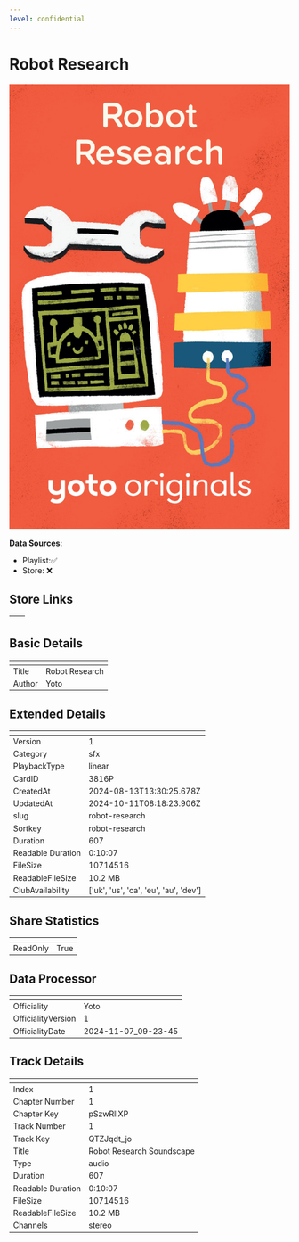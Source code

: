 ```yaml
---
level: confidential
---
```

# Robot Research

![card_[3816P].png](../../img/cards/card_[3816P].png)

**Data Sources**: 

- Playlist:✅
- Store: ❌


## Store Links

| <!-- --> | <!-- --> |
| - | - |


## Basic Details

| <!-- --> | <!-- --> |
| - | - |
| Title | Robot Research |
| Author | Yoto |


## Extended Details

| <!-- --> | <!-- --> |
| - | - |
| Version | 1 |
| Category | sfx |
| PlaybackType | linear |
| CardID | 3816P |
| CreatedAt | 2024-08-13T13:30:25.678Z |
| UpdatedAt | 2024-10-11T08:18:23.906Z |
| slug | robot-research |
| Sortkey | robot-research |
| Duration | 607 |
| Readable Duration | 0:10:07 |
| FileSize | 10714516 |
| ReadableFileSize | 10.2 MB |
| ClubAvailability | ['uk', 'us', 'ca', 'eu', 'au', 'dev'] |


## Share Statistics

| <!-- --> | <!-- --> |
| - | - |
| ReadOnly | True |


## Data Processor

| <!-- --> | <!-- --> |
| - | - |
| Officiality | Yoto
| OfficialityVersion | 1
| OfficialityDate | 2024-11-07_09-23-45


## Track Details

| <!-- --> | <!-- --> |
| - | - |
| Index | 1 |
| Chapter Number | 1 |
| Chapter Key | pSzwRlIXP |
| Track Number | 1 |
| Track Key | QTZJqdt_jo |
| Title | Robot Research Soundscape |
| Type | audio |
| Duration | 607 |
| Readable Duration | 0:10:07 |
| FileSize | 10714516 |
| ReadableFileSize | 10.2 MB |
| Channels | stereo |

